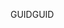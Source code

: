  <span data-ttu-id="6a96b-101">GUID</span><span class="sxs-lookup"><span data-stu-id="6a96b-101">GUID</span></span> 
